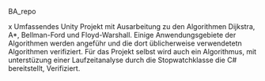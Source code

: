 BA_repo

x
Umfassendes Unity Projekt mit Ausarbeitung zu den Algorithmen Dijkstra, A*, Bellman-Ford und Floyd-Warshall. Einige Anwendungsgebiete der Algorithmen werden angeführ und die dort üblicherweise verwendetetn Algorithmen verifiziert. Für das Projekt selbst wird auch ein Algorithmus, mit unterstüzung einer Laufzeitanalyse durch die Stopwatchklasse die C# bereitstellt, Verifiziert. 

